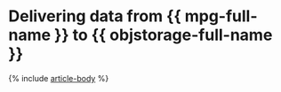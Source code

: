 # Delivering data from {{ mpg-full-name }} to {{ objstorage-full-name }}

{% include [article-body](../../_tutorials/datatransfer/mpg-to-objstorage.md) %}
